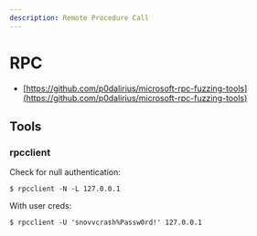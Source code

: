 ```yaml
---
description: Remote Procedure Call
---
```


# RPC

- [https://github.com/p0dalirius/microsoft-rpc-fuzzing-tools](https://github.com/p0dalirius/microsoft-rpc-fuzzing-tools)




## Tools



### rpcclient

Check for null authentication:

```
$ rpcclient -N -L 127.0.0.1
```

With user creds:

```
$ rpcclient -U 'snovvcrash%Passw0rd!' 127.0.0.1
```
